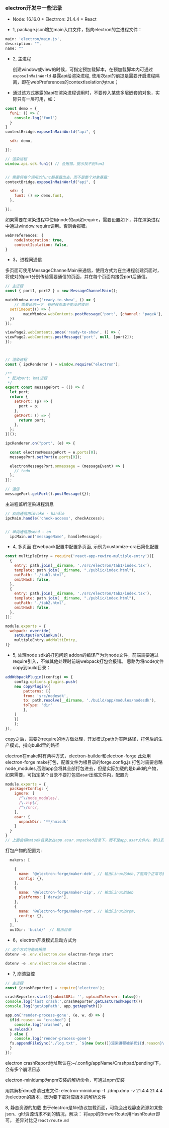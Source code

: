 ### electron开发中一些记录

- Node: 16.16.0 + Electrron: 21.4.4 + React

- 1, package.json增加main入口文件，指向electron的主进程文件：

```javascript
main: 'electron/main.js',
description: "",
name: ""
```

- 2, 主进程

    创建window或view的时候，可指定预加载脚本，在预加载脚本内可通过`exposeInMainWorld` 暴露api给渲染进程,
使用次api的前提是需要开启进程隔离，即在webPreferences的contextIsolation为true；

- 通过该方式暴露的api在渲染进程调用时，不要传入某些多层嵌套的对象，实际只有一层可用，如：

```javascript
const demo = {
  fun1: () => {
    console.log('fun1')
  }
}
contextBridge.exposeInMainWorld("api", {

  sdk: demo,

});

// 渲染进程
window.api.sdk.fun1() // 会报错，提示找不到fun1


// 需要将每个调用的func都暴露出去，而不是整个对象暴露:
contextBridge.exposeInMainWorld("api", {

  sdk: {
    fun1: () => demo.fun1,
  },

});

```


如果需要在渲染进程中使用node的api如require，需要设置如下，并在渲染进程中通过window.require调用。否则会报错。

```javascript
webPreferences: {
    nodeIntegration: true,
    contextIsolation: false,
}
```

- 3，进程间通信

多页面可使用MessageChannelMain来通信，使用方式为在主进程创建页面时，将成对的port分别传给需要通信的页面，并在每个页面内接受port后通信。

```javascript
// 主进程
const { port1, port2 } = new MessageChannelMain();

mainWindow.once('ready-to-show', () => {
    // 需要延时一下　有时候页面不能及时收到
  setTimeout(() => {
        mainWindow.webContents.postMessage('port', {channel: 'pageA'}, [port1]);
  })
});

viewPage2.webContents.once('ready-to-show', () => {
viewPage2.webContents.postMessage('port', null, [port2]);
});



// 渲染进程
const { ipcRenderer } = window.require("electron");

/**
 * 配对port: hmi进程
 */
export const messagePort = (() => {
  let port;
  return {
    setPort: (p) => {
      port = p;
    },
    getPort: () => {
      return port;
    },
  };
})();

ipcRenderer.on("port", (e) => {

  const electronMessagePort = e.ports[0];
  messagePort.setPort(e.ports[0]);

  electronMessagePort.onmessage = (messageEvent) => {
    // todo
  };
});

// 通信
messagePort.getPort().postMessage({});
```

主进程监听渲染进程消息

```javascript
// 双向通信用invoke - handle
ipcMain.handle('check-access', checkAccess);


// 单向通信用send - on
  ipcMain.on('messageName', handleMessage);

```

- 4, 多页面
在webpack配置中配置多页面, 示例为customize-cra已简化配置

```javascript
const multipleEntry = require('react-app-rewire-multiple-entry')([
  {
    entry: path.join(__dirname, './src/electron/tab1/index.tsx'),
    template: path.join(__dirname, "./public/index.html"),
    outPath: './tab1.html',
    omitHash: false,
  },
  {
    entry: path.join(__dirname, './src/electron/tab2/index.tsx'),
    template: path.join(__dirname, "./public/index.html"),
    outPath: './tab2.html',
    omitHash: false,
  },
]);

module.exports = {
  webpack: override(
    setOutputForQiankun(),
    multipleEntry.addMultiEntry,
)}
```

- 5, 处理node sdk的打包问题
    addon的编译产为为node文件，前端需要通过require引入，不做其他处理时前端webpack打包会报错。
    思路为将node文件copy到build目录：

```javascript
addWebpackPlugin((config) => {
    config.options.plugins.push(
    new copyPlugin({
        patterns: [{
        from: 'src/nodesdk', 
        to: path.resolve(__dirname, './build/app/modules/nodesdk'),
        toType: 'dir'
        },
    ]
    })
    );
}),
```

copy之后，需要对require的地方做处理，开发模式path为实际路径，打包后的生产模式，指向build里的路径

electron在make时有两种方式，electron-builder和electron-forge
此处用electron-forge make打包，配置文件为根目录的forge.config.js
打包时需要忽略node_modules,否则app会将其全部打包进去，但是实际加载的是build的产物，如果需要，可指定某个目录不要打包进asar压缩文件内，配置为

```javascript
module.exports = {
  packagerConfig: {
    ignore: [
      /^\/node_modules/,
      /\.zip$/,
      /^\/src/,
    ],
    asar: {
      unpackDir: '**/hmisdk'
    }
  }
}
// 上面会将hmisdk目录放在app.asar.unpacked目录下，而不是app.asar文件内，默认安装的应用资源路径为/usr/lib/{appName}/resources/
```

打包产物的配置为:

```javascript
  makers: [

    {
      name: '@electron-forge/maker-deb', // 输出linux的deb,下面两个正常可删除
      config: {},
    },    
    {
      name: '@electron-forge/maker-zip', // 输出linux的deb
      platforms: ['darwin'],
    },
    {
      name: '@electron-forge/maker-rpm', // 输出linux的rpm,
      config: {},
    },
  ],
  outDir: 'build/'　// 输出目录
```


- 6，electron开发模式启动方式为

```javascript
// 这个方式可能会报错
dotenv -e .env.electron.dev electron-forge start

dotenv -e .env.electron.dev electron .

```


- 7, 崩溃监控

```javascript
// 主进程
const {crashReporter} = require('electron');

crashReporter.start({submitURL: '', uploadToServer: false});
console.log('last crash:',crashReporter.getLastCrashReport())
console.log('getAppPath', app.getAppPath())

app.on('render-process-gone', (e, w, d) => {
  if(d.reason == "crashed") {
    console.log('crashed', d)
  w.reload()
  } else {
    console.log('render-process-gone')
  fs.appendFileSync('./log.txt', `${new Date()}渲染进程被杀死${d.reason}\n`)
  }
});
```

electron crashReport地址默认在:~/.config/appName/Crashpad/pending/下，会有多个崩溃日志

electron-minidump为npm安装的解析命令，可通过npm安装

用其解析dmp崩溃日志文件:
electron-minidump -f ./dmp.dmp -v 21.4.4
21.4.4为electron的版本，因为要下载对应版本的解析文件


8, 静态资源的加载
由于electron是file协议加载页面，可能会出现静态资源如某些json、gltf资源请求不到的情况，解决：
将app的BrowerRoute用HashRouter即可。
差异对比见`react/route.md`